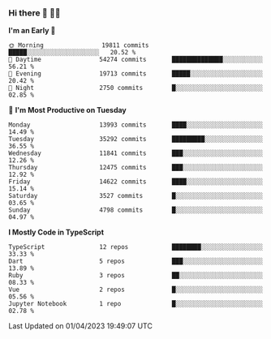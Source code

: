 ### Hi there 👋 🧑‍💻



<!--START_SECTION:waka-->
**I'm an Early 🐤** 

```text
🌞 Morning                19811 commits       █████░░░░░░░░░░░░░░░░░░░░   20.52 % 
🌆 Daytime                54274 commits       ██████████████░░░░░░░░░░░   56.21 % 
🌃 Evening                19713 commits       █████░░░░░░░░░░░░░░░░░░░░   20.42 % 
🌙 Night                  2750 commits        █░░░░░░░░░░░░░░░░░░░░░░░░   02.85 % 
```
📅 **I'm Most Productive on Tuesday** 

```text
Monday                   13993 commits       ████░░░░░░░░░░░░░░░░░░░░░   14.49 % 
Tuesday                  35292 commits       █████████░░░░░░░░░░░░░░░░   36.55 % 
Wednesday                11841 commits       ███░░░░░░░░░░░░░░░░░░░░░░   12.26 % 
Thursday                 12475 commits       ███░░░░░░░░░░░░░░░░░░░░░░   12.92 % 
Friday                   14622 commits       ████░░░░░░░░░░░░░░░░░░░░░   15.14 % 
Saturday                 3527 commits        █░░░░░░░░░░░░░░░░░░░░░░░░   03.65 % 
Sunday                   4798 commits        █░░░░░░░░░░░░░░░░░░░░░░░░   04.97 % 
```


**I Mostly Code in TypeScript** 

```text
TypeScript               12 repos            ████████░░░░░░░░░░░░░░░░░   33.33 % 
Dart                     5 repos             ███░░░░░░░░░░░░░░░░░░░░░░   13.89 % 
Ruby                     3 repos             ██░░░░░░░░░░░░░░░░░░░░░░░   08.33 % 
Vue                      2 repos             █░░░░░░░░░░░░░░░░░░░░░░░░   05.56 % 
Jupyter Notebook         1 repo              █░░░░░░░░░░░░░░░░░░░░░░░░   02.78 % 
```




 Last Updated on 01/04/2023 19:49:07 UTC
<!--END_SECTION:waka-->


